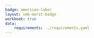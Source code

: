 ```yaml
---
badge: american-labor
layout: smb-merit-badge
workbook: true
data:
    requirements: ../requirements.yaml
---
```


